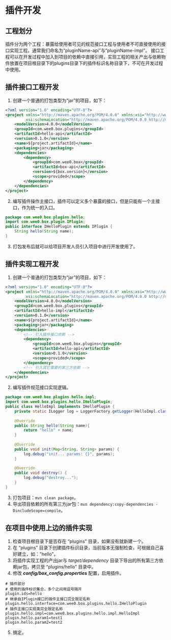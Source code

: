 # 插件开发

## 工程划分

插件分为两个工程：暴露给使用者可见的规范接口工程与使用者不可直接使用的接口实现工程。通常我们命名为“pluginName-api”与“pluginName-impl”。
接口工程可以在开发过程中加入到项目的依赖中直接引用，实现工程的相关产出与依赖物件放置在项目根目录下的plugins目录下的插件标识名称目录下，不可在开发过程中使用。

## 插件接口工程开发

1. 创建一个普通的打包类型为“jar”的项目，如下：
```xml
<?xml version="1.0" encoding="UTF-8"?>
<project xmlns="http://maven.apache.org/POM/4.0.0" xmlns:xsi="http://www.w3.org/2001/XMLSchema-instance"
         xsi:schemaLocation="http://maven.apache.org/POM/4.0.0 http://maven.apache.org/xsd/maven-4.0.0.xsd">
    <modelVersion>4.0.0</modelVersion>
    <groupId>com.wee0.box.plugins</groupId>
    <artifactId>hello-api</artifactId>
    <version>0.1.0</version>
    <name>${project.artifactId}</name>
    <packaging>jar</packaging>
    <dependencies>
        <dependency>
            <groupId>com.wee0.box</groupId>
            <artifactId>box-api</artifactId>
	        <version>${box.version}</version>
            <scope>provided</scope>
        </dependency>
    </dependencies>
</project>
```
2. 编写插件操作主接口，插件可以定义多个暴露的接口，但是只能有一个主接口，作为统一的入口。
```java
package com.wee0.box.plugins.hello;
import com.wee0.box.plugin.IPlugin;
public interface IHelloPlugin extends IPlugin {
    String hello(String name);
}
```
3. 打包发布后就可以给项目开发人员引入项目中进行开发使用了。


## 插件实现工程开发

1. 创建一个普通的打包类型为“jar”的项目，如下：
```xml
<?xml version="1.0" encoding="UTF-8"?>
<project xmlns="http://maven.apache.org/POM/4.0.0" xmlns:xsi="http://www.w3.org/2001/XMLSchema-instance"
         xsi:schemaLocation="http://maven.apache.org/POM/4.0.0 http://maven.apache.org/xsd/maven-4.0.0.xsd">
    <modelVersion>4.0.0</modelVersion>
    <groupId>com.wee0.box.plugins</groupId>
    <artifactId>hello-impl</artifactId>
    <version>0.1.0</version>
    <name>${project.artifactId}</name>
    <packaging>jar</packaging>
    <dependencies>
        <!-- 引入插件接口依赖 -->
        <dependency>
            <groupId>com.wee0.box.plugins</groupId>
            <artifactId>hello-api</artifactId>
	        <version>0.1.0</version>
            <scope>provided</scope>
        </dependency>
        <!-- 引入其它需要的第三方依赖 -->
    </dependencies>
</project>
```
2. 编写插件规范接口实现逻辑。
```java
package com.wee0.box.plugins.hello.impl;
import com.wee0.box.plugins.hello.IHelloPlugin;
public class HelloImpl implements IHelloPlugin {
    private static ILogger log = LoggerFactory.getLogger(HelloImpl.class);
    
    @Override
    public String hello(String name){
        return "hello" + name;
    }
    
    @Override
    public void init(Map<String, String> params) {
        log.debug("init... params: {}", params);
    }
    
    @Override
    public void destroy() {
        log.debug("destroy...");
    }
}
```
3. 打包项目：`mvn clean package`。
4. 导出项目依赖的所有第三方jar包：`mvn dependency:copy-dependencies -DincludeScope=compile`。

## 在项目中使用上边的插件实现

1. 检查项目根目录下是否存在 “plugins” 目录，如果没有就新建一个。
2. 在 “plugins” 目录下创建插件标识目录，当前版本无强制检查，可根据自己喜好建立，如："hello"。
3. 将插件实现工程的产出jar与 *target/dependency* 目录下导出的所有第三方依赖jar包，拷贝至 “plugins/hello” 目录中。
4. 修改 ***config/box_config.properties*** 配置，启用插件。
```properties
# 插件部分
# 使用的插件标识集合，多个之间用逗号隔开
plugin.ids=hello
# 继承自IPlugin接口的插件主接口完全限定名称
plugin.hello.interface=com.wee0.box.plugins.hello.IHelloPlugin
# 插件主接口实现类完全限定名称
plugin.hello.impl=com.wee0.box.plugins.hello.impl.HelloImpl
plugin.hello.param1=test1
plugin.hello.param2=test2
```
5. 搞定。